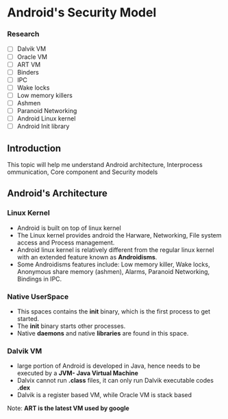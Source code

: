 # Android's Security Model

### Research
- [ ] Dalvik VM
- [ ] Oracle VM
- [ ] ART VM
- [ ] Binders
- [ ] IPC
- [ ] Wake locks
- [ ] Low memory killers
- [ ] Ashmen
- [ ] Paranoid Networking
- [ ] Android Linux kernel
- [ ] Android Init library

## Introduction

This topic will help me understand Android architecture, Interprocess ommunication, Core component and Security models 


## Android's Architecture


### Linux Kernel
- Android is built on top of linux kernel
- The Linux kernel provides android the Harware, Networking, File system access and Process management.
- Android linux kernel is relatively different from the regular linux kernel with an extended feature known as **Androidisms**.
- Some Androidisms features include: Low memory killer, Wake locks, Anonymous share memory (ashmen), Alarms, Paranoid Networking, Bindings in IPC.

### Native UserSpace

- This spaces contains the **init** binary, which is the first process to get started.
- The **init** binary starts other processes.
- Native **daemons** and native **libraries** are found in this space.

### Dalvik VM

- large portion of Android is developed in Java, hence needs to be executed by a **JVM- Java Virtual Machine**
- Dalvix cannot run **.class** files, it can only run Dalvik executable codes **.dex**
- Dalvik is a register based VM, while Oracle VM is stack based

Note: **ART is the latest VM used by google**


